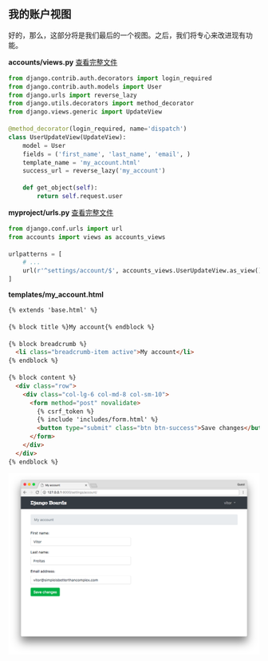 ## 我的账户视图

好的，那么，这部分将是我们最后的一个视图。之后，我们将专心来改进现有功能。

**accounts/views.py** [查看完整文件](https://gist.github.com/vitorfs/ea62417b7a450050f2feeeb69b775996)

```python
from django.contrib.auth.decorators import login_required
from django.contrib.auth.models import User
from django.urls import reverse_lazy
from django.utils.decorators import method_decorator
from django.views.generic import UpdateView

@method_decorator(login_required, name='dispatch')
class UserUpdateView(UpdateView):
    model = User
    fields = ('first_name', 'last_name', 'email', )
    template_name = 'my_account.html'
    success_url = reverse_lazy('my_account')

    def get_object(self):
        return self.request.user
```

**myproject/urls.py** [查看完整文件](https://gist.github.com/vitorfs/27d87452e7584cb8c489625f507ed7aa#file-urls-py-L32)

```python
from django.conf.urls import url
from accounts import views as accounts_views

urlpatterns = [
    # ...
    url(r'^settings/account/$', accounts_views.UserUpdateView.as_view(), name='my_account'),
]
```

**templates/my_account.html** 

```html
{% extends 'base.html' %}

{% block title %}My account{% endblock %}

{% block breadcrumb %}
  <li class="breadcrumb-item active">My account</li>
{% endblock %}

{% block content %}
  <div class="row">
    <div class="col-lg-6 col-md-8 col-sm-10">
      <form method="post" novalidate>
        {% csrf_token %}
        {% include 'includes/form.html' %}
        <button type="submit" class="btn btn-success">Save changes</button>
      </form>
    </div>
  </div>
{% endblock %}
```

![](./statics/6-7.png)